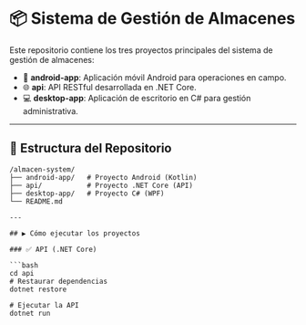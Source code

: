 # 📦 Sistema de Gestión de Almacenes

Este repositorio contiene los tres proyectos principales del sistema de gestión de almacenes:

- 📱 **android-app**: Aplicación móvil Android para operaciones en campo.
- 🌐 **api**: API RESTful desarrollada en .NET Core.
- 💻 **desktop-app**: Aplicación de escritorio en C# para gestión administrativa.

---

## 📁 Estructura del Repositorio

```text
/almacen-system/
├── android-app/   # Proyecto Android (Kotlin)
├── api/           # Proyecto .NET Core (API)
├── desktop-app/   # Proyecto C# (WPF)
└── README.md

---

## ▶️ Cómo ejecutar los proyectos

### ✅ API (.NET Core)

```bash
cd api
# Restaurar dependencias
dotnet restore

# Ejecutar la API
dotnet run
